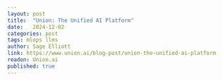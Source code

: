 ```yaml
---
layout: post
title:  "Union: The Unified AI Platform"
date:   2024-12-02
categories: post
tags: mlops llms
author: Sage Elliott
link: https://www.union.ai/blog-post/union-the-unified-ai-platform
readon: Union.ai
published: true
---
```

